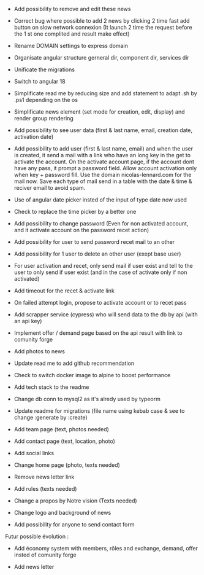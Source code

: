 - Add possibility to remove and edit these news

- Correct bug where possible to add 2 news by clicking 2 time fast add button on slow network connexion (It launch 2 time the request before the 1 st one complited and result make effect)

- Rename DOMAIN settings to express domain

- Organisate angular structure gerneral dir, component dir, services dir

- Unificate the migrations

- Switch to angular 18

- Simplificate read me by reducing size and add statement to adapt .sh by .ps1 depending on the os

- Simplificate news element (set mode for creation, edit, display) and render group rendering

- Add possibility to see user data (first & last name, email, creation date, activation date)

- Add possibility to add user (first & last name, email) and when the user is created, it send a mail with a link who have an long key in the get to activate the account. On the activate account page, if the account dont have any pass, it prompt a password field. Allow account activation only when key + password fill. Use the domain nicolas-lennard.com for the mail now. Save each type of mail send in a table with the date & time & reciver email to avoid spam.

- Use of angular date picker insted of the input of type date now used

- Check to replace the time picker by a better one 

- Add possibility to change password (Even for non activated account, and it activate account on the password recet action)

- Add possibility for user to send password recet mail to an other

- Add possibility for 1 user to delete an other user (exept base user)

- For user activation and recet, only send mail if user exist and tell to the user to only send if user exist (and in the case of activate only if non activated)

- Add timeout for the recet & activate link

- On failed attempt login, propose to activate account or to recet pass

- Add scrapper service (cypress) who will send data to the db by api (with an api key)

- Implement offer / demand page based on the api result with link to comunity forge

- Add photos to news

- Update read me to add github recommendation

- Check to switch docker image to alpine to boost performance

- Add tech stack to the readme

- Change db conn to mysql2 as it's alredy used by typeorm

- Update readme for migrations (file name using kebab case & see to change :generate by :create)

- Add team page (text, photos needed)

- Add contact page (text, location, photo)

- Add social links

- Change home page (photo, texts needed)

- Remove news letter link

- Add rules (texts needed)

- Change a propos by Notre vision (Texts needed)

- Change logo and background of news

- Add possibility for anyone to send contact form

Futur possible évolution :

- Add économy system with members, rôles and exchange, demand, offer insted of comunity forge

- Add news letter